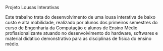 Projeto Lousas Interativas

Este trabalho trata do desenvolvimento de uma lousa interativa de baixo custo e alta mobilidade, realizado por alunos dos primeiros semestres do curso de Engenharia da Computação e alunos de Ensino Médio profissionalizante atuando no desenvolvimento do hardware, softwares e material didático demonstrativo para as disciplinas de física do ensino médio.
